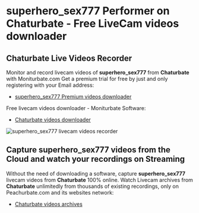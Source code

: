 # superhero_sex777 Performer on Chaturbate - Free LiveCam videos downloader

## Chaturbate Live Videos Recorder

Monitor and record livecam videos of **superhero_sex777** from **Chaturbate** with Moniturbate.com
Get a premium trial for free by just and only registering with your Email address:
* [superhero_sex777 Premium videos downloader](https://moniturbate.com/request-demo-licence-key.html)

Free livecam videos downloader - Moniturbate Software:
* [Chaturbate videos downloader](https://moniturbate.com/moniturbate-download-software.html)

![superhero_sex777 livecam videos recorder](https://peachurnet.com/templates/moniturbate-software.png)


## Capture superhero_sex777 videos from the Cloud and watch your recordings on Streaming

Without the need of downloading a software, capture **superhero_sex777** livecam videos from **Chaturbate** 100% online.
Watch Livecam archives from **Chaturbate** unlimitedly from thousands of existing recordings, only on Peachurbate.com and its websites network:
* [Chaturbate videos archives](https://peachurnet.com/)